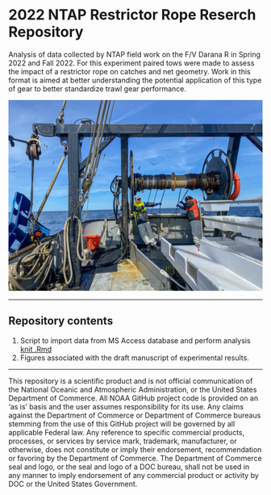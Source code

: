 # 2022 NTAP Restrictor Rope Reserch Repository

Analysis of data collected by NTAP field work on the F/V Darana R in Spring 2022 and Fall 2022. For this experiment paired tows were made to assess the impact of a restrictor rope on catches and net geometry. Work in this format is aimed at better understanding the potential application of this type of gear to better standardize trawl gear performance.

![](./images/IMG_1622.jpeg "Haul back")

---

## Repository contents

1. Script to import data from MS Access database and perform analysis [knit .Rmd](https://github.com/AJONES8/PEMAD_CRB_NTAP_RESTRICTOR_ROPE_EXP/blob/main/FMRD_CRB_NTAP_Restrictor_Rev_Oct_v1.md)
2. Figures associated with the draft manuscript of experimental results.


---
This repository is a scientific product and is not official communication of the National Oceanic and Atmospheric Administration, or the United States Department of Commerce. All NOAA GitHub project code is provided on an ‘as is’ basis and the user assumes responsibility for its use. Any claims against the Department of Commerce or Department of Commerce bureaus stemming from the use of this GitHub project will be governed by all applicable Federal law. Any reference to specific commercial products, processes, or services by service mark, trademark, manufacturer, or otherwise, does not constitute or imply their endorsement, recommendation or favoring by the Department of Commerce. The Department of Commerce seal and logo, or the seal and logo of a DOC bureau, shall not be used in any manner to imply endorsement of any commercial product or activity by DOC or the United States Government.
